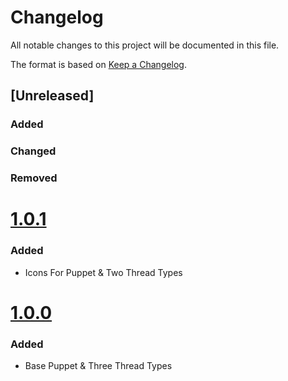 # Changelog

All notable changes to this project will be documented in this file.

The format is based on [Keep a Changelog](https://keepachangelog.com/en/1.0.0/).

## [Unreleased]

### Added

### Changed

### Removed

# [1.0.1](2025-17-04)

### Added
- Icons For Puppet & Two Thread Types
  
# [1.0.0](2024-24-08)

### Added
- Base Puppet & Three Thread Types
